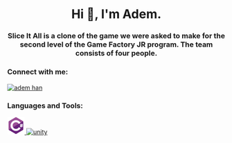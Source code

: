 <h1 align="center">Hi 👋, I'm Adem.</h1>
<h3 align="center">Slice It All is a clone of the game we were asked to make for the second level of the Game Factory JR program. The team consists of four people.</h3>

<h3 align="left">Connect with me:</h3>
<p align="left">
<a href="https://linkedin.com/in/adem han" target="blank"><img align="center" src="https://raw.githubusercontent.com/rahuldkjain/github-profile-readme-generator/master/src/images/icons/Social/linked-in-alt.svg" alt="adem han" height="30" width="40" /></a>
</p>

<h3 align="left">Languages and Tools:</h3>
<p align="left"> <a href="https://www.w3schools.com/cs/" target="_blank" rel="noreferrer"> <img src="https://raw.githubusercontent.com/devicons/devicon/master/icons/csharp/csharp-original.svg" alt="csharp" width="40" height="40"/> </a> <a href="https://unity.com/" target="_blank" rel="noreferrer"> <img src="https://www.vectorlogo.zone/logos/unity3d/unity3d-icon.svg" alt="unity" width="40" height="40"/> </a> </p>
